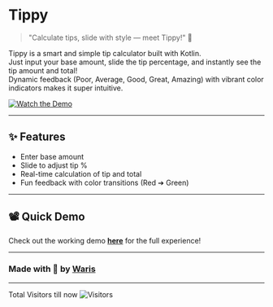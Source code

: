 # Tippy

> "Calculate tips, slide with style — meet Tippy!" 🚀

Tippy is a smart and simple tip calculator built with Kotlin.  
Just input your base amount, slide the tip percentage, and instantly see the tip amount and total!  
Dynamic feedback (Poor, Average, Good, Great, Amazing) with vibrant color indicators makes it super intuitive.

[![Watch the Demo](https://img.shields.io/badge/Watch-Demo-ff69b4?style=for-the-badge)](https://github.com/waris-ali-git/Tippy-Kotlin/blob/main/Tippy.mp4)

---

## ✨ Features
- Enter base amount
- Slide to adjust tip %
- Real-time calculation of tip and total
- Fun feedback with color transitions (Red ➔ Green)

---

## 📽️ Quick Demo
Check out the working demo [**here**](https://github.com/waris-ali-git/Tippy-Kotlin/blob/main/Tippy.mp4) for the full experience!

---

### Made with 💖 by [Waris](https://github.com/waris-ali-git)

---

Total Visitors till now
![Visitors](https://visitor-badge.glitch.me/badge?page_id=waris-ali-git.Tippy-Kotlin)

